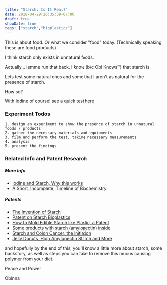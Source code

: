 ```yaml
---
title: "Starch: Is It Real?"
date: 2018-04-29T20:35:39-07:00
draft: true
showDate: true
tags: ["starch","bioplastics"]
---
```


This is about food. Or what we consider "food" today. (Technically speaking these are food products)

I think starch only exists in unnatural foods. 

Actually... lemme run that back.
I *know* (b/c Obi Knows™️) that starch is

 Lets test some natural ones and some that I aren't as natural for the presence of starch.


 How so?


 With Iodine of course! see a quick test [here](https://youtu.be/SgDeHXWm8Hk?t=17s)


### Experiment Todos

```
1. design an experiment to show the presence of starch in unnatural foods / products
2. gather the necessary materials and equipments
3. film and perform the test, taking necessary measurements
4. analysis
5. present the findings
```


### Related Info and Patent Research

##### More Info
- [Iodine and Starch, Why this works](https://chem.libretexts.org/Core/Biological_Chemistry/Carbohydrates/Case_Studies/Starch_and_Iodine)
- [A Short, Incomplete, Timeline of Biochemistry](https://geneticliteracyproject.org/2017/07/18/biotechnology-timeline-humans-manipulating-genes-since-dawn-civilization/)

##### Patents
- [The Invention of Starch](https://patents.google.com/patent/EP0584809A2/en)
- [Patent on Starch Bioplastics](https://patents.google.com/patent/CA2364036C/en)
- [How to Mold Edible Starch like Plastic, a Patent](https://patents.google.com/patent/US6159516)
- [Some products with starch (amylopectin) inside](https://patents.google.com/patent/CA2364036C/en)
- [Starch and Colon Cancer, the initiation](https://patents.google.com/patent/US20050118326A1/en?q=A21D13%2f043)
- [Jelly Donuts, High Amylopectin Starch and More](https://patents.google.com/patent/US7282230)



and hopefully by the end of this, you'll know a little more about starch, some backstory, as well as steps you can take to remove this mucus causing polymer from your diet.

Peace and Power

Obinna